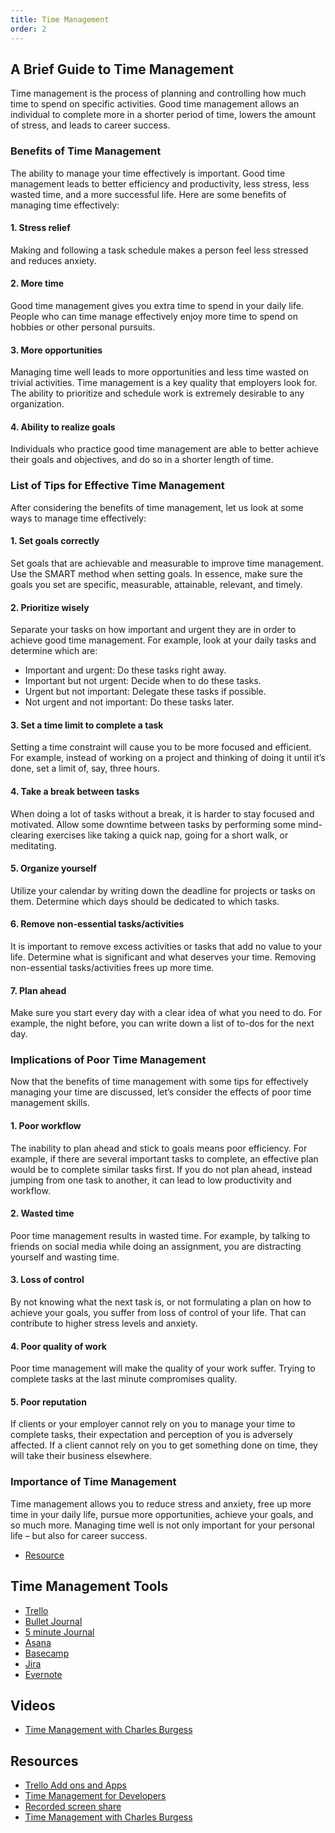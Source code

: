 ```yaml
---
title: Time Management
order: 2
---
```


## A Brief Guide to Time Management

Time management is the process of planning and controlling how much time to
spend on specific activities. Good time management allows an individual to
complete more in a shorter period of time, lowers the amount of stress, and
leads to career success.

### Benefits of Time Management

The ability to manage your time effectively is important. Good time management
leads to better efficiency and productivity, less stress, less wasted time, and
a more successful life. Here are some benefits of managing time effectively:

#### 1. Stress relief

Making and following a task schedule makes a person feel less stressed and
reduces anxiety.

#### 2. More time

Good time management gives you extra time to spend in your daily life. People
who can time manage effectively enjoy more time to spend on hobbies or other
personal pursuits.

#### 3. More opportunities

Managing time well leads to more opportunities and less time wasted on trivial
activities. Time management is a key quality that employers look for. The
ability to prioritize and schedule work is extremely desirable to any
organization.

#### 4. Ability to realize goals

Individuals who practice good time management are able to better achieve their
goals and objectives, and do so in a shorter length of time.

### List of Tips for Effective Time Management

After considering the benefits of time management, let us look at some ways to
manage time effectively:

#### 1. Set goals correctly

Set goals that are achievable and measurable to improve time management. Use the
SMART method when setting goals. In essence, make sure the goals you set are
specific, measurable, attainable, relevant, and timely.

#### 2. Prioritize wisely

Separate your tasks on how important and urgent they are in order to achieve
good time management. For example, look at your daily tasks and determine which
are:

- Important and urgent: Do these tasks right away.
- Important but not urgent: Decide when to do these tasks.
- Urgent but not important: Delegate these tasks if possible.
- Not urgent and not important: Do these tasks later.

#### 3. Set a time limit to complete a task

Setting a time constraint will cause you to be more focused and efficient. For
example, instead of working on a project and thinking of doing it until it’s
done, set a limit of, say, three hours.

#### 4. Take a break between tasks

When doing a lot of tasks without a break, it is harder to stay focused and
motivated. Allow some downtime between tasks by performing some mind-clearing
exercises like taking a quick nap, going for a short walk, or meditating.

#### 5. Organize yourself

Utilize your calendar by writing down the deadline for projects or tasks on
them. Determine which days should be dedicated to which tasks.

#### 6. Remove non-essential tasks/activities

It is important to remove excess activities or tasks that add no value to your
life. Determine what is significant and what deserves your time. Removing
non-essential tasks/activities frees up more time.

#### 7. Plan ahead

Make sure you start every day with a clear idea of what you need to do. For
example, the night before, you can write down a list of to-dos for the next day.

### Implications of Poor Time Management

Now that the benefits of time management with some tips for effectively managing
your time are discussed, let’s consider the effects of poor time management
skills.

#### 1. Poor workflow

The inability to plan ahead and stick to goals means poor efficiency. For
example, if there are several important tasks to complete, an effective plan
would be to complete similar tasks first. If you do not plan ahead, instead
jumping from one task to another, it can lead to low productivity and workflow.

#### 2. Wasted time

Poor time management results in wasted time. For example, by talking to friends
on social media while doing an assignment, you are distracting yourself and
wasting time.

#### 3. Loss of control

By not knowing what the next task is, or not formulating a plan on how to
achieve your goals, you suffer from loss of control of your life. That can
contribute to higher stress levels and anxiety.

#### 4. Poor quality of work

Poor time management will make the quality of your work suffer. Trying to
complete tasks at the last minute compromises quality.

#### 5. Poor reputation

If clients or your employer cannot rely on you to manage your time to complete
tasks, their expectation and perception of you is adversely affected. If a
client cannot rely on you to get something done on time, they will take their
business elsewhere.

### Importance of Time Management

Time management allows you to reduce stress and anxiety, free up more time in
your daily life, pursue more opportunities, achieve your goals, and so much
more. Managing time well is not only important for your personal life – but also
for career success.

- [Resource](https://corporatefinanceinstitute.com/resources/careers/soft-skills/time-management-list-tips/)

## Time Management Tools

- [Trello](https://trello.com/)
- [Bullet Journal](https://bulletjournal.com/)
- [5 minute Journal](https://www.intelligentchange.com/pages/five-minute-journal-app)
- [Asana](https://asana.com/)
- [Basecamp](https://basecamp.com/)
- [Jira](https://www.atlassian.com/software/jira)
- [Evernote](https://evernote.com/)

## Videos

- [Time Management with Charles Burgess](https://youtu.be/zxcwyWl_TZ8)

## Resources

- [Trello Add ons and Apps](https://blog.trello.com/big-list-of-trello-chrome-extensions)
- [Time Management for Developers](https://expertise.jetruby.com/time-management-for-developers-control-your-life-9151d7c24967)
- [Recorded screen share](https://youtu.be/tiHP3riVm40)
- [Time Management with Charles Burgess](https://youtu.be/zxcwyWl_TZ8)
